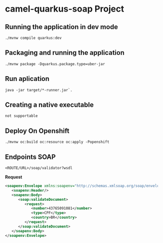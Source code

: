 # camel-quarkus-soap Project

## Running the application in dev mode

```shell script
./mvnw compile quarkus:dev
```

## Packaging and running the application


```shell script
./mvnw package -Dquarkus.package.type=uber-jar
```

## Run aplication 

```shell script
java -jar target/*-runner.jar`.
```

## Creating a native executable

```
not supportable
```

## Deploy On Openshift
```shell script
./mvnw oc:build oc:resource oc:apply -Popenshift
```

## Endpoints SOAP

```
<ROUTE/URL>/soap/validator?wsdl
```
**Request** 

```xml
<soapenv:Envelope xmlns:soapenv="http://schemas.xmlsoap.org/soap/envelope/" xmlns:soap="http://soap.demo.consulting.redhat.com/">
   <soapenv:Header/>
   <soapenv:Body>
      <soap:validateDocument>
         <request>
            <number>43765091081</number>
            <type>CPF</type>
            <country>BR</country>
         </request>
      </soap:validateDocument>
   </soapenv:Body>
</soapenv:Envelope>
```